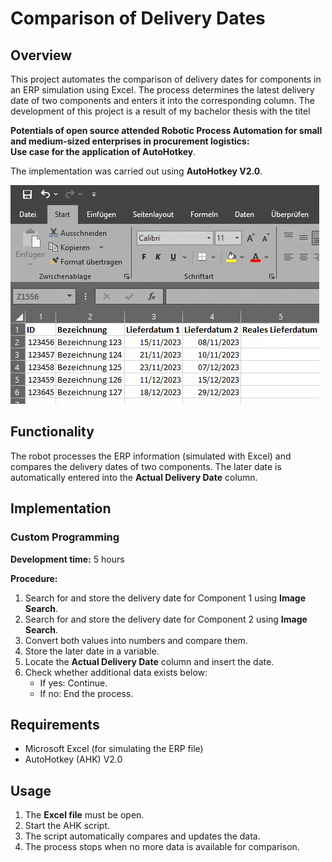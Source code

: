 # Comparison of Delivery Dates

## Overview
This project automates the comparison of delivery dates for components in an ERP simulation using Excel. 
The process determines the latest delivery date of two components and enters it into the corresponding column.
The development of this project is a result of my bachelor thesis with the titel

**Potentials of open source attended Robotic Process Automation for small and
medium-sized enterprises in procurement logistics:<br>
Use case for the application of AutoHotkey**.

The implementation was carried out using **AutoHotkey V2.0**.

![alt text](https://github.com/VN4bit/2_dates_comparison/blob/e7f608fb13f703fd1d9395d8838efcd6d53b676a/excel.gif)

## Functionality
The robot processes the ERP information (simulated with Excel) and compares the delivery dates of two components. The later date is automatically entered into the **Actual Delivery Date** column.

## Implementation
### Custom Programming
**Development time:** 5 hours

**Procedure:**
1. Search for and store the delivery date for Component 1 using **Image Search**.
2. Search for and store the delivery date for Component 2 using **Image Search**.
3. Convert both values into numbers and compare them.
4. Store the later date in a variable.
5. Locate the **Actual Delivery Date** column and insert the date.
6. Check whether additional data exists below:
   - If yes: Continue.
   - If no: End the process.

## Requirements
- Microsoft Excel (for simulating the ERP file)
- AutoHotkey (AHK) V2.0

## Usage
1. The **Excel file** must be open.
2. Start the AHK script.
3. The script automatically compares and updates the data.
4. The process stops when no more data is available for comparison.
